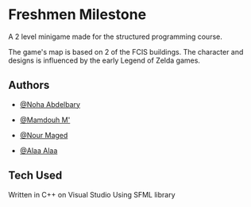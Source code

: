 # Freshmen Milestone

A 2 level minigame made for the structured programming course.

The game's map is based on 2  of the FCIS buildings. The character and designs is influenced by the early Legend of Zelda games.




## Authors

- [@Noha Abdelbary](https://www.github.com/NohaAbdelbarry)

- [@Mamdouh M'](https://www.github.com/MD07-M)

- [@Nour Maged](https://www.github.com/nour71200)

- [@Alaa Alaa](https://www.github.com/2la23la)
## Tech Used

Written in C++ on Visual Studio
Using SFML library

